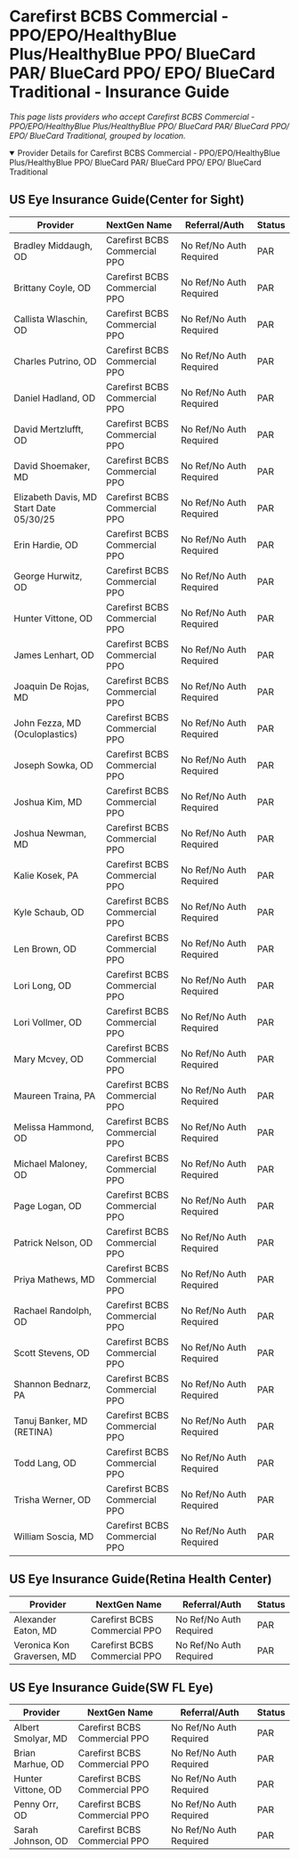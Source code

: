 # Carefirst BCBS Commercial - PPO/EPO/HealthyBlue Plus/HealthyBlue PPO/ BlueCard PAR/ BlueCard PPO/ EPO/ BlueCard Traditional - Insurance Guide

*This page lists providers who accept Carefirst BCBS Commercial - PPO/EPO/HealthyBlue Plus/HealthyBlue PPO/ BlueCard PAR/ BlueCard PPO/ EPO/ BlueCard Traditional, grouped by location.*

<details open><summary>Provider Details for Carefirst BCBS Commercial - PPO/EPO/HealthyBlue Plus/HealthyBlue PPO/ BlueCard PAR/ BlueCard PPO/ EPO/ BlueCard Traditional</summary>

## US Eye Insurance Guide(Center for Sight)

| Provider | NextGen Name | Referral/Auth | Status |
|----------|-------------|--------------|--------|
| Bradley Middaugh, OD | Carefirst BCBS Commercial PPO | No Ref/No Auth Required | PAR |
| Brittany Coyle, OD | Carefirst BCBS Commercial PPO | No Ref/No Auth Required | PAR |
| Callista Wlaschin, OD | Carefirst BCBS Commercial PPO | No Ref/No Auth Required | PAR |
| Charles Putrino, OD | Carefirst BCBS Commercial PPO | No Ref/No Auth Required | PAR |
| Daniel Hadland, OD | Carefirst BCBS Commercial PPO | No Ref/No Auth Required | PAR |
| David Mertzlufft, OD | Carefirst BCBS Commercial PPO | No Ref/No Auth Required | PAR |
| David Shoemaker, MD | Carefirst BCBS Commercial PPO | No Ref/No Auth Required | PAR |
| Elizabeth Davis, MD                      Start Date 05/30/25 | Carefirst BCBS Commercial PPO | No Ref/No Auth Required | PAR |
| Erin Hardie, OD | Carefirst BCBS Commercial PPO | No Ref/No Auth Required | PAR |
| George Hurwitz, OD | Carefirst BCBS Commercial PPO | No Ref/No Auth Required | PAR |
| Hunter Vittone, OD | Carefirst BCBS Commercial PPO | No Ref/No Auth Required | PAR |
| James Lenhart, OD | Carefirst BCBS Commercial PPO | No Ref/No Auth Required | PAR |
| Joaquin De Rojas, MD | Carefirst BCBS Commercial PPO | No Ref/No Auth Required | PAR |
| John Fezza, MD (Oculoplastics) | Carefirst BCBS Commercial PPO | No Ref/No Auth Required | PAR |
| Joseph Sowka, OD | Carefirst BCBS Commercial PPO | No Ref/No Auth Required | PAR |
| Joshua Kim, MD | Carefirst BCBS Commercial PPO | No Ref/No Auth Required | PAR |
| Joshua Newman, MD | Carefirst BCBS Commercial PPO | No Ref/No Auth Required | PAR |
| Kalie Kosek, PA | Carefirst BCBS Commercial PPO | No Ref/No Auth Required | PAR |
| Kyle Schaub, OD | Carefirst BCBS Commercial PPO | No Ref/No Auth Required | PAR |
| Len Brown, OD | Carefirst BCBS Commercial PPO | No Ref/No Auth Required | PAR |
| Lori Long, OD | Carefirst BCBS Commercial PPO | No Ref/No Auth Required | PAR |
| Lori Vollmer, OD | Carefirst BCBS Commercial PPO | No Ref/No Auth Required | PAR |
| Mary Mcvey, OD | Carefirst BCBS Commercial PPO | No Ref/No Auth Required | PAR |
| Maureen Traina, PA | Carefirst BCBS Commercial PPO | No Ref/No Auth Required | PAR |
| Melissa Hammond, OD | Carefirst BCBS Commercial PPO | No Ref/No Auth Required | PAR |
| Michael Maloney, OD | Carefirst BCBS Commercial PPO | No Ref/No Auth Required | PAR |
| Page Logan, OD | Carefirst BCBS Commercial PPO | No Ref/No Auth Required | PAR |
| Patrick Nelson, OD | Carefirst BCBS Commercial PPO | No Ref/No Auth Required | PAR |
| Priya Mathews, MD | Carefirst BCBS Commercial PPO | No Ref/No Auth Required | PAR |
| Rachael Randolph, OD | Carefirst BCBS Commercial PPO | No Ref/No Auth Required | PAR |
| Scott Stevens, OD | Carefirst BCBS Commercial PPO | No Ref/No Auth Required | PAR |
| Shannon Bednarz, PA | Carefirst BCBS Commercial PPO | No Ref/No Auth Required | PAR |
| Tanuj Banker, MD (RETINA) | Carefirst BCBS Commercial PPO | No Ref/No Auth Required | PAR |
| Todd Lang, OD | Carefirst BCBS Commercial PPO | No Ref/No Auth Required | PAR |
| Trisha Werner, OD | Carefirst BCBS Commercial PPO | No Ref/No Auth Required | PAR |
| William Soscia, MD | Carefirst BCBS Commercial PPO | No Ref/No Auth Required | PAR |

## US Eye Insurance Guide(Retina Health Center)

| Provider | NextGen Name | Referral/Auth | Status |
|----------|-------------|--------------|--------|
| Alexander Eaton, MD | Carefirst BCBS Commercial PPO | No Ref/No Auth Required | PAR |
| Veronica Kon Graversen, MD | Carefirst BCBS Commercial PPO | No Ref/No Auth Required | PAR |

## US Eye Insurance Guide(SW FL Eye)

| Provider | NextGen Name | Referral/Auth | Status |
|----------|-------------|--------------|--------|
| Albert Smolyar, MD | Carefirst BCBS Commercial PPO | No Ref/No Auth Required | PAR |
| Brian Marhue, OD | Carefirst BCBS Commercial PPO | No Ref/No Auth Required | PAR |
| Hunter Vittone, OD | Carefirst BCBS Commercial PPO | No Ref/No Auth Required | PAR |
| Penny Orr, OD | Carefirst BCBS Commercial PPO | No Ref/No Auth Required | PAR |
| Sarah Johnson, OD | Carefirst BCBS Commercial PPO | No Ref/No Auth Required | PAR |

</details>

